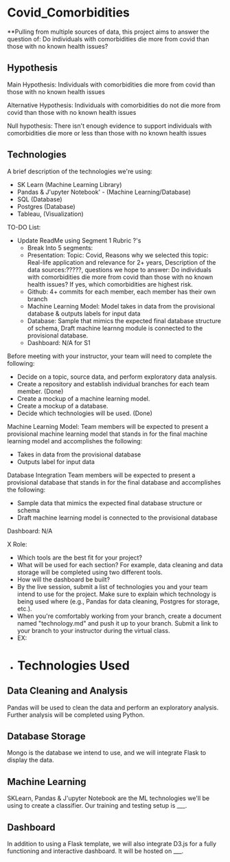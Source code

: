# Covid_Comorbidities

**Pulling from multiple sources of data, this project aims to answer the question of:
Do individuals with comorbidities die more from covid than those with no known health issues?

## Hypothesis
Main Hypothesis: Individuals with comorbidities die more from covid than those with no known health issues

Alternative Hypothesis: Individuals with comorbidities do not die more from covid than those with no known health issues

Null hypothesis: There isn't enough evidence to support individuals with comorbidities die more or less than those with no known health issues

## Technologies
A brief description of the technologies we're using: 
- SK Learn (Machine Learning Library)
- Pandas & J'upyter Notebook' - (Machine Learning/Database)
- SQL (Database)
- Postgres (Database)
- Tableau, (Visualization)

TO-DO List:
- Update ReadMe using Segment 1 Rubric ?'s
  - Break Into 5 segments: 
  - Presentation: Topic: Covid, Reasons why we selected this topic: Real-life application and relevance for 2+ years, Description of the data sources:?????, questions     we hope to answer: Do individuals with comorbidities die more from covid than those with no known health issues? If yes, which comorbidities are highest risk.
  - Github: 4+ commits for each member, each member has their own branch
  - Machine Learning Model: Model takes in data from the provisional database & outputs labels for input data
  - Database: Sample that mimics the expected final database structure of schema, Draft machine learnng module is connected to the provisional database.
  - Dashboard: N/A for S1

Before meeting with your instructor, your team will need to complete the following:
- Decide on a topic, source data, and perform exploratory data analysis.
- Create a repository and establish individual branches for each team member. (Done)
- Create a mockup of a machine learning model.
- Create a mockup of a database.
- Decide which technologies will be used. (Done)

Machine Learning Model:
Team members will be expected to present a provisional machine learning model that stands in for the final machine learning model and accomplishes the following:
- Takes in data from the provisional database
- Outputs label for input data

Database Integration
Team members will be expected to present a provisional database that stands in for the final database and accomplishes the following:
- Sample data that mimics the expected final database structure or schema
- Draft machine learning model is connected to the provisional database

Dashboard:
N/A

X Role:
-  Which tools are the best fit for your project?
-  What will be used for each section? For example, data cleaning and data storage will be completed using two different tools.
-  How will the dashboard be built?
-  By the live session, submit a list of technologies you and your team intend to use for the project. Make sure to explain which technology is being used where (e.g., Pandas for data cleaning, Postgres for storage, etc.).
-  When you're comfortably working from your branch, create a document named "technology.md" and push it up to your branch. Submit a link to your branch to your instructor during the virtual class.
-  EX: 
-  # Technologies Used
## Data Cleaning and Analysis
Pandas will be used to clean the data and perform an exploratory analysis. Further analysis will be completed using Python.

## Database Storage
Mongo is the database we intend to use, and we will integrate Flask to display the data.

## Machine Learning
SKLearn, Pandas & J'upyter Notebook are the ML technologies we'll be using to create a classifier. Our training and testing setup is ___. 

## Dashboard
In addition to using a Flask template, we will also integrate D3.js for a fully functioning and interactive dashboard. It will be hosted on ___.
